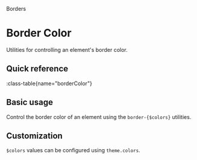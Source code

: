 <span text-primary fw-600>Borders</span>

# Border Color

Utilities for controlling an element's border color.

## Quick reference

:class-table{name="borderColor"}

## Basic usage

Control the border color of an element using the `border-{$colors}` utilities.

## Customization

`$colors` values can be configured using `theme.colors`.
